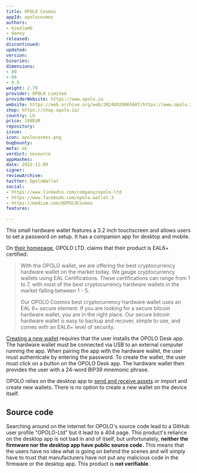 ```yaml
---
title: OPOLO Cosmos
appId: opolocosmos
authors:
- kiwilamb
- danny
released: 
discontinued: 
updated: 
version: 
binaries: 
dimensions:
- 89
- 66
- 9.5
weight: 2.79
provider: OPOLO Limited
providerWebsite: https://www.opolo.io
website: https://web.archive.org/web/20240929065607/https://www.opolo.io/
shop: https://shop.opolo.io/
country: LU
price: 198EUR
repository: 
issue: 
icon: opolocosmos.png
bugbounty: 
meta: ok
verdict: nosource
appHashes: 
date: 2022-11-09
signer: 
reviewArchive: 
twitter: OpoloWallet
social:
- https://www.linkedin.com/company/opolo-ltd
- https://www.facebook.com/opolo.wallet.3
- https://medium.com/@OPOLOCosmos
features: 

---
```


This small hardware wallet features a 3.2 inch touchscreen and allows users to set a password on setup. It has a companion app for desktop and mobile.

On [their homepage](https://www.opolo.io/), OPOLO LTD. claims that their product is EAL6+ certified:

> With the OPOLO wallet, we are offering the best cryptocurrency hardware wallet on the market today. We gauge cryptocurrency wallets using EAL Certifications. These certifications can range from 1 to 7, with most of the best cryptocurrency hardware wallets in the market falling between 1 - 5.
>
> Our OPOLO Cosmos best cryptocurrency hardware wallet uses an EAL 6+ secure element. If you are looking for a secure bitcoin hardware wallet, you are in the right place. Our secure bitcoin hardware wallet is easy to backup and recover, simple to use, and comes with an EAL6+ level of security.


[Creating a new wallet](https://opolo.io/wiki/doku.php?id=get-started:create-wallet) requires that the user installs the OPOLO Desk app. The hardware wallet must be connected via USB to an external computer running the app. When pairing the app with the hardware wallet, the user must authenticate by entering the password. To create the wallet, the user must click on a button on the OPOLO Desk app. The hardware wallet then provides the user with a 24-word BIP39 mnemonic phrase.

OPOLO relies on the desktop app to [send and receive assets](https://opolo.io/wiki/doku.php?id=coin-management:use-bitcoin-in-opolo) or import and create new wallets. There is no option to create a new wallet on the device itself. 

## Source code

Searching around on the internet for OPOLO's source code lead to a GitHub user
profile "OPOLO-Ltd" but it lead to a 404 page. This product's reliance on the
desktop app is not bad in and of itself, but unfortunately, **neither the
firmware nor the desktop app have public source code.** This means that the
users have no idea what is going on behind the scenes and will simply have to
trust that manufacturers have not put any malicious code in the firmware or the
desktop app. This product is **not verifiable**.
